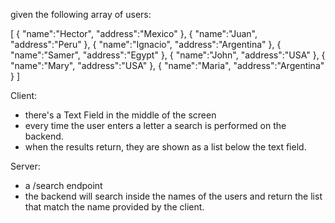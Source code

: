 given the following array of users:

[
   {
      "name":"Hector",
      "address":"Mexico"
   },
   {
      "name":"Juan",
      "address":"Peru"
   },
   {
      "name":"Ignacio",
      "address":"Argentina"
   },
   {
      "name":"Samer",
      "address":"Egypt"
   },
   {
      "name":"John",
      "address":"USA"
   },
   {
      "name":"Mary",
      "address":"USA"
   },
   {
      "name":"Maria",
      "address":"Argentina"
   }
]

Client:
- there's a Text Field in the middle of the screen
- every time the user enters a letter a search is performed on the backend.
- when the results return, they are shown as a list below the text field. 

Server:
- a /search endpoint
- the backend will search inside the names of the users and return the list that match the name provided by the client.
